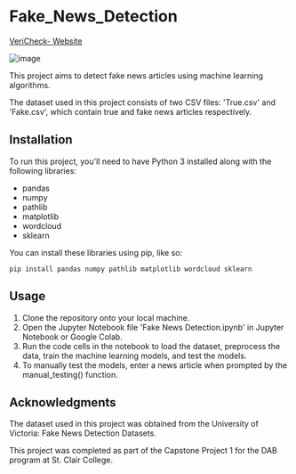 # Fake_News_Detection

[VeriCheck- Website](http://jalpa003.pythonanywhere.com/)

![image](https://user-images.githubusercontent.com/70699020/232918162-4d2b10b8-22aa-4d53-82f5-28ba12e4341e.png)

This project aims to detect fake news articles using machine learning algorithms. 

The dataset used in this project consists of two CSV files: 'True.csv' and 'Fake.csv', which contain true and fake news articles respectively.

## Installation

To run this project, you'll need to have Python 3 installed along with the following libraries:
- pandas
- numpy
- pathlib
- matplotlib
- wordcloud
- sklearn

You can install these libraries using pip, like so:

``` pip install pandas numpy pathlib matplotlib wordcloud sklearn ```

## Usage

1. Clone the repository onto your local machine.
2. Open the Jupyter Notebook file 'Fake News Detection.ipynb' in Jupyter Notebook or Google Colab.
3. Run the code cells in the notebook to load the dataset, preprocess the data, train the machine learning models, and test the models.
4. To manually test the models, enter a news article when prompted by the manual_testing() function.

## Acknowledgments
The dataset used in this project was obtained from the University of Victoria: Fake News Detection Datasets.

This project was completed as part of the Capstone Project 1 for the DAB program at St. Clair College.
